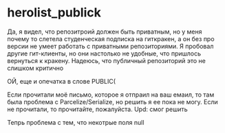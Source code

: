 # herolist_publick

Да, я видел, что репозитроий должен быть приватным, но у меня почему то слетела студенческая подписка на гиткракен, а он без про версии не умеет работать с приватными репозиториями. Я пробовал другие гит-клиенты, но они настолько не удобные, что пришлось вернуться к кракену. Надеюсь, что публичный репозиторий это не слишком критично

ОЙ, еще и опечатка в слове PUBLIC(

Если прочитали моё письмо, которое я отпраил на ваш емаил, то там была проблема с Parcelize/Serialize, но решить я ее пока не могу. Если не прочитали, то прочитайте, пожалуйста. Upd: смог решить 

Тепрь проблема с тем, что некотрые поля null
